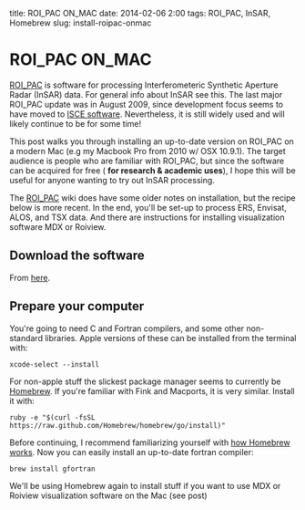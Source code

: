 title: ROI_PAC ON_MAC
date: 2014-02-06 2:00
tags: ROI_PAC, InSAR, Homebrew
slug: install-roipac-onmac

# ROI_PAC ON_MAC

[ROI_PAC](http://www.openchannelfoundation.org/projects/ROI_PAC) is software for processing Interferometeric Synthetic Aperture Radar (InSAR) data. For general info about InSAR see this. The last major ROI_PAC update was in August 2009, since development focus seems to have moved to [ISCE software](http://esto.nasa.gov/news/news_ISCE_3_2013.html). Nevertheless, it is still widely used and will likely continue to be for some time!

This post walks you through installing an up-to-date version on ROI_PAC on a modern Mac (e.g my Macbook Pro from 2010 w/ OSX 10.9.1). The target audience is people who are familiar with ROI_PAC, but since the software can be acquired for free ( __for research & academic uses__), I hope this will be useful for anyone wanting to try out InSAR processing.

The [ROI_PAC](http://www.roipac.org/Installation) wiki does have some older notes on installation, but the recipe below is more recent. In the end, you'll be set-up to process ERS, Envisat, ALOS, and TSX data. And there are instructions for installing visualization software MDX or Roiview.

## Download the software
From [here](http://www.openchannelfoundation.org/orders/index.php?group_id=282).

## Prepare your computer
You're going to need C and Fortran compilers, and some other non-standard libraries. Apple versions of these can be installed from the terminal with:

```
xcode-select --install
```

For non-apple stuff the slickest package manager seems to currently be [Homebrew](http://brew.sh). If you're familiar with Fink and Macports, it is very similar. Install it with:

```
ruby -e "$(curl -fsSL https://raw.github.com/Homebrew/homebrew/go/install)"
```

Before continuing, I recommend familiarizing yourself with [how Homebrew works](https://github.com/Homebrew/homebrew/wiki). Now you can easily install an up-to-date fortran compiler:

```
brew install gfortran
```

We'll be using Homebrew again to install stuff if you want to use MDX or Roiview visualization software on the Mac (see post)

